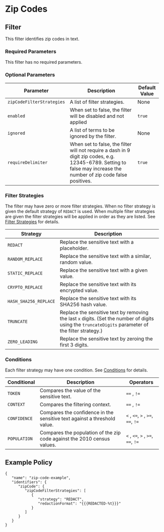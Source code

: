 # Zip Codes

## Filter

This filter identifies zip codes in text.

### Required Parameters

This filter has no required parameters.

### Optional Parameters

| Parameter                 | Description                                                                                                                                                        | Default Value |
| ------------------------- | ------------------------------------------------------------------------------------------------------------------------------------------------------------------ | ------------- |
| `zipCodeFilterStrategies` | A list of filter strategies.                                                                                                                                       | None          |
| `enabled`                 | When set to false, the filter will be disabled and not applied                                                                                                     | `true`        |
| `ignored`                 | A list of terms to be ignored by the filter.                                                                                                                       | None          |
| `requireDelimiter`        | When set to false, the filter will not require a dash in 9 digit zip codes, e.g. 12345-6789. Setting to false may increase the number of zip code false positives. | `true`        |

### Filter Strategies

The filter may have zero or more filter strategies. When no filter strategy is given the default strategy of `REDACT` is used. When multiple filter strategies are given the filter strategies will be applied in order as they are listed. See [Filter Strategies](../../filter_strategies.md) for details.

| Strategy              | Description                                                                                                                                         |
| --------------------- | --------------------------------------------------------------------------------------------------------------------------------------------------- |
| `REDACT`              | Replace the sensitive text with a placeholder.                                                                                                      |
| `RANDOM_REPLACE`      | Replace the sensitive text with a similar, random value.                                                                                            |
| `STATIC_REPLACE`      | Replace the sensitive text with a given value.                                                                                                      |
| `CRYPTO_REPLACE`      | Replace the sensitive text with its encrypted value.                                                                                                |
| `HASH_SHA256_REPLACE` | Replace the sensitive text with its SHA256 hash value.                                                                                              |
| `TRUNCATE`            | Replace the sensitive text by removing the last `x` digits. (Set the number of digits using the `truncateDigits` parameter of the filter strategy.) |
| `ZERO_LEADING`        | Replace the sensitive text by zeroing the first 3 digits.                                                                                           |

### Conditions

Each filter strategy may have one condition. See [Conditions](../../filter_strategies.md#filter-strategy-conditions) for details.

| Conditional  | Description                                                              | Operators                          |
| ------------ | ------------------------------------------------------------------------ | ---------------------------------- |
| `TOKEN`      | Compares the value of the sensitive text.                                | `==` , `!=`                        |
| `CONTEXT`    | Compares the filtering context.                                          | `==` , `!=`                        |
| `CONFIDENCE` | Compares the confidence in the sensitive text against a threshold value. | `<` , `<=`, `>` , `>=`, `==`, `!=` |
| `POPULATION` | Compares the population of the zip code against the 2010 census values.  | `<` , `<=`, `>` , `>=`, `==`, `!=` |

## Example Policy

```
{
   "name": "zip-code-example",
   "identifiers": {
      "zipCode": {
         "zipCodeFilterStrategies": [
            {
               "strategy": "REDACT",
               "redactionFormat": "{{{REDACTED-%t}}}"
            }
         ]
      }
   }
}
```
